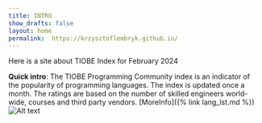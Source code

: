 ```yaml
---
title: INTRO
show_drafts: false
layout: home
permalink:  https://krzysztoflembryk.github.io/
---
```


Here is a site about TIOBE Index for February 2024

**Quick intro**: The TIOBE Programming Community index is an indicator of the popularity of programming languages. The index is updated once a month. The ratings are based on the number of skilled engineers world-wide, courses and third party vendors.
[MoreInfo]({% link lang_lst.md %})
![Alt text](https://www.creativefabrica.com/wp-content/uploads/2022/09/20/Pink-lama-Cute-baby-girl-alpaca-charact-Graphics-38925359-1-1-580x387.png)
